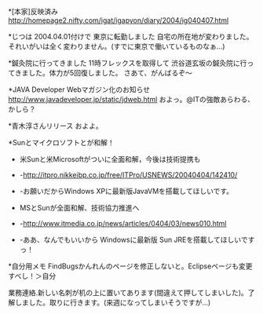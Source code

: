 *[本家]反映済み
http://homepage2.nifty.com/igat/igapyon/diary/2004/ig040407.html

*じつは 2004.04.01付けで 東京に転勤しました
自宅の所在地が変わりました。それいがいは全く変わりません。(すでに東京で働いているものなぁ…)

*鍼灸院に行ってきました
11時フレックスを取得して 渋谷道玄坂の鍼灸院に行ってきました。体力が5回復しました。
さあて、がんばるぞ～

*JAVA Developer Webマガジン化のお知らせ
http://www.javadeveloper.jp/static/jdweb.html
およっ。@ITの強敵あらわる、かしら？

*青木淳さんリリース
およよ。

*Sunとマイクロソフトとが和解！
* 米Sunと米Microsoftがついに全面和解，今後は技術提携も
* -http://itpro.nikkeibp.co.jp/free/ITPro/USNEWS/20040404/142410/
* -お願いだからWindows XPに最新版JavaVMを搭載してほしいです。

* MSとSunが全面和解、技術協力推進へ
* -http://www.itmedia.co.jp/news/articles/0404/03/news010.html
* -ああ、なんでもいいから Windowsに最新版 Sun JREを搭載してほしいですっ！

*自分用メモ
FindBugsかんれんのページを修正しないと。Eclipseページも変更すべし！＞自分

業務連絡.新しい名刺が机の上に置いてあります(間違えて押してしまいした)。了解しました。取りに行きます。(来週になってしまいそうですが…)
